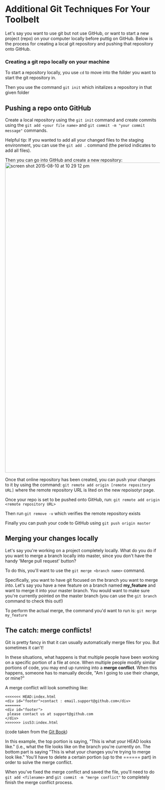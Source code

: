 # Additional Git Techniques For Your Toolbelt

Let's say you want to use git but not use GitHub, or want to start a new project (repo) on your computer locally before puttig on GitHub. Below is the process for creating a local git repository and pushing that repository onto GitHub.

### Creating a git repo locally on your machine

To start a repository locally, you use ```cd``` to move into the folder you want to start the git repository in. 

Then you use the command
```git init```
which initalizes a repository in that given folder

## Pushing a repo onto GitHub

Create a local repository using the ```git init``` command and create commits using the ```git add <your file name>``` and ```git commit -m "your commit message"``` commands.

Helpful tip: If you wanted to add all your changed files to the staging environment, you can use the ```git add .``` command (the period indicates to add all files).

Then you can go into GitHub and create a new repository:
<img width="1005" alt="screen shot 2015-08-10 at 10 29 12 pm" src="https://cloud.githubusercontent.com/assets/5241432/9188864/4a7b13c4-3faf-11e5-87fb-a13f31db8803.png">


Once that online repository has been created, you can push your changes to it by using the command:
```git remote add origin [remote repository URL]``` where the remote repository URL is lited on the new repoisotyr page.

Once your repo is set to be pushed onto GitHub, run:
```git remote add origin <remote repository URL>``` 

Then run ```git remove -v``` which verifies the remote repository exists

Finally you can push your code to GitHub using ```git push origin master```

## Merging your changes locally

Let's say you're working on a project completely locally. What do you do if you want to merge a branch locally into master, since you don't have the handy 'Merge pull request' button?

To do this, you'll want to use the ```git merge <branch name>``` command.

Specifically, you want to have git focused on the branch you want to merge _into_. Let's say you have a new feature on a branch named **my_feature** and want to merge it into your master branch. You would want to make sure you're currently pointed on the master branch (you can use the ```git branch``` command to check this out!)

To perform the actual merge, the command you'd want to run is:
```git merge my_feature``` 

## The catch: merge conflicts!

Git is pretty fancy in that it can usually automatically merge files for you. But sometimes it can't!

In these situations, what happens is that multiple people have been working on a specific portion of a file at once. When multiple people modify similar portions of code, you may end up running into a **merge conflict**. When this happens, someone has to manually decide, "Am I going to use their change, or mine?"

A merge conflict will look something like:
```
<<<<<<< HEAD:index.html
<div id="footer">contact : email.support@github.com</div>
=======
<div id="footer">
 please contact us at support@github.com
</div>
>>>>>>> iss53:index.html
```

(code taken from the [Git Book](https://git-scm.com/book/en/v2/Git-Branching-Basic-Branching-and-Merging))

In this example, the top portion is saying, "This is what your HEAD looks like." (i.e., what the file looks like on the branch you're currently on. The bottom part is saying "This is what your changes you're trying to merge look like." You'll have to delete a certain portion (up to the ====== part) in order to solve the merge conflict.

When you've fixed the merge conflict and saved the file, you'll need to do ```git add <filename>``` and ```git commit -m "merge conflict"``` to completely finish the merge conflict process.
